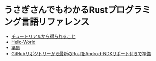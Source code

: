 # うさぎさんでもわかるRustプログラミング言語リファレンス
- [チュートリアルから得られること](チュートリアルから得られること)
 - [Hello-World](チュートリアルから得られること/Hello-World.md)
- [準備](準備)
 - [GitHubリポジトリーから最新のRustをAndroid-NDKサポート付きで準備](準備/GitHubリポジトリーから最新のRustをAndroid-NDKサポート付きで準備.md)

